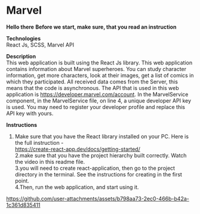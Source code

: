 # Marvel

**Hello there**
**Before we start, make sure, that you read an instruction**

**Technologies**<br/>
React Js, SCSS, Marvel API

**Description**<br/>
This web application is built using the React Js library.
This web application contains information about Marvel superheroes.
You can study character information, get more characters, look at their images, get a list of comics in which they participated.
All received data comes from the Server, this means that the code is asynchronous.
The API that is used in this web application is https://developer.marvel.com/account.
In the MarvelService component, in the MarvelService file, on line 4, a unique developer API key is used.
You may need to register your developer profile and replace this API key with yours.

**Instructions**<br/>

1. Make sure that you have the React library installed on your PC. Here is the full instruction - <br/> https://create-react-app.dev/docs/getting-started/ <br/>
2.make sure that you have the project hierarchy built correctly. Watch the video in this readme file. <br/>
3.you will need to create react-application, then go to the project directory in the terminal. See the instructions for creating in the first point. <br/>
4.Then, run the web application, and start using it.

https://github.com/user-attachments/assets/b798aa73-2ec0-466b-b42a-1c361d835411

